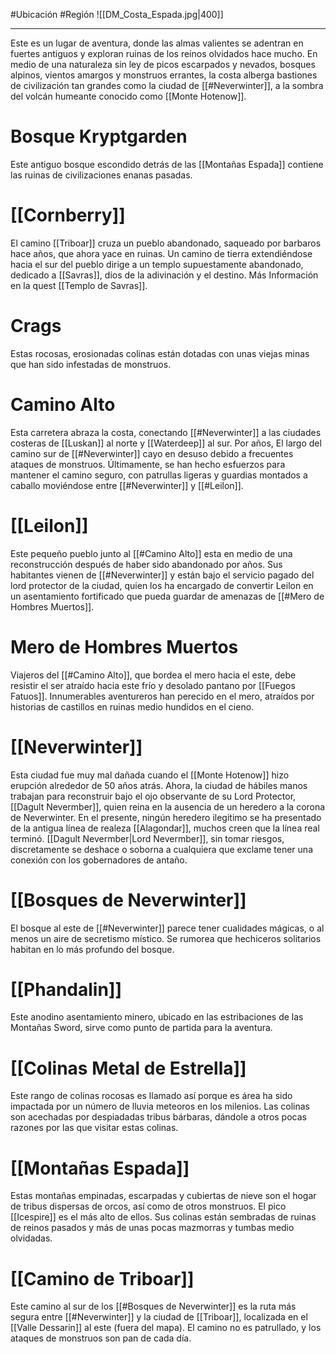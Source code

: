 #Ubicación #Región
![[DM_Costa_Espada.jpg|400]]
***
Este es un lugar de aventura, donde las almas valientes se adentran en fuertes antiguos y exploran ruinas de los reinos olvidados hace mucho. En medio de una naturaleza sin ley de picos escarpados y nevados, bosques alpinos, vientos amargos y monstruos errantes, la costa alberga bastiones de civilización tan grandes como la ciudad de [[#Neverwinter]], a la sombra del volcán humeante conocido como [[Monte Hotenow]].
# Bosque Kryptgarden 
Este antiguo bosque escondido detrás de las [[Montañas Espada]] contiene las ruinas de civilizaciones enanas pasadas.
# [[Cornberry]]
El camino [[Triboar]] cruza un pueblo abandonado, saqueado por barbaros hace años, que ahora yace en ruinas. Un camino de tierra extendiéndose hacia el sur del pueblo dirige a un templo supuestamente abandonado, dedicado a [[Savras]], dios de la adivinación y el destino.
Más Información en la quest [[Templo de Savras]].
# Crags
Estas rocosas, erosionadas colinas están dotadas con unas viejas minas que han sido infestadas de monstruos. 
# Camino Alto
Esta carretera abraza la costa, conectando [[#Neverwinter]] a las ciudades costeras de [[Luskan]] al norte y [[Waterdeep]] al sur. Por años, El largo del camino sur de [[#Neverwinter]] cayo en desuso debido a frecuentes ataques de monstruos. Últimamente, se han hecho esfuerzos para mantener el camino seguro, con patrullas ligeras y guardias montados a caballo moviéndose entre [[#Neverwinter]] y [[#Leilon]].
# [[Leilon]]
Este pequeño pueblo junto al [[#Camino Alto]] esta en medio de una reconstrucción después de haber sido abandonado por años. Sus habitantes vienen de [[#Neverwinter]] y están bajo el servicio pagado del lord protector de la ciudad, quien los ha encargado de convertir Leilon en un asentamiento fortificado que pueda guardar de amenazas de [[#Mero de Hombres Muertos]].
# Mero de Hombres Muertos
Viajeros del [[#Camino Alto]], que bordea el mero hacia el este, debe resistir el ser atraído hacia este frío y desolado pantano por [[Fuegos Fatuos]]. Innumerables aventureros han perecido en el mero, atraídos por historias de castillos en ruinas medio hundidos en el cieno.
# [[Neverwinter]]
Esta ciudad fue muy mal dañada cuando el [[Monte Hotenow]] hizo erupción alrededor de 50 años atrás. Ahora, la ciudad de hábiles manos trabajan para reconstruir bajo el ojo observante de su Lord Protector, [[Dagult Nevermber]], quien reina en la ausencia de un heredero a la corona de Neverwinter. En el presente, ningún heredero ilegitimo se ha presentado de la antigua línea de realeza [[Alagondar]], muchos creen que la línea real terminó. [[Dagult Nevermber|Lord Nevermber]], sin tomar riesgos, discretamente se deshace o soborna a cualquiera que exclame tener una conexión con los gobernadores de antaño. 
# [[Bosques de Neverwinter]]
El bosque al este de [[#Neverwinter]] parece tener cualidades mágicas, o al menos un aire de secretismo místico. Se rumorea que hechiceros solitarios habitan en lo más profundo del bosque.
# [[Phandalin]]
Este anodino asentamiento minero, ubicado en las estribaciones de las Montañas Sword, sirve como punto de partida para la aventura.
# [[Colinas Metal de Estrella]]
Este rango de colinas rocosas es llamado así porque es área ha sido impactada por un número de lluvia meteoros en los milenios. Las colinas son acechadas por despiadadas tribus bárbaras, dándole a otros pocas razones por las que visitar estas colinas.
# [[Montañas Espada]]
Estas montañas empinadas, escarpadas y cubiertas de nieve son el hogar de tribus dispersas de orcos, así como de otros monstruos. El pico [[Icespire]] es el más alto de ellos. Sus colinas están sembradas de ruinas de reinos pasados y más de unas pocas mazmorras y tumbas medio olvidadas.
# [[Camino de Triboar]]
Este camino al sur de los [[#Bosques de Neverwinter]] es la ruta más segura entre [[#Neverwinter]] y la ciudad de [[Triboar]], localizada en el [[Valle Dessarin]] al este (fuera del mapa). El camino no es patrullado, y los ataques de monstruos son pan de cada día.